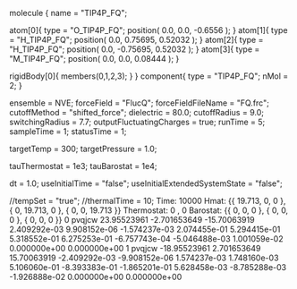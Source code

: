 <OpenMD version=1>
  <MetaData>

molecule {
  name = "TIP4P_FQ";

  atom[0]{
    type = "O_TIP4P_FQ";
    position( 0.0, 0.0, -0.6556 );
  }
  atom[1]{
    type = "H_TIP4P_FQ";
    position( 0.0, 0.75695, 0.52032 );
  }
  atom[2]{
    type = "H_TIP4P_FQ";
    position( 0.0, -0.75695, 0.52032 );
  }
  atom[3]{
    type = "M_TIP4P_FQ";
    position( 0.0, 0.0, 0.08444 );
  }

  rigidBody[0]{
    members(0,1,2,3);
  }
}
component{
  type = "TIP4P_FQ";
  nMol = 2;
}


ensemble = NVE;
forceField = "FlucQ";
forceFieldFileName = "FQ.frc";
cutoffMethod = "shifted_force";
dielectric = 80.0;
cutoffRadius = 9.0;
switchingRadius = 7.7;
outputFluctuatingCharges = true;
runTime = 5;
sampleTime = 1;
statusTime = 1;

targetTemp = 300;
targetPressure = 1.0;

tauThermostat = 1e3;
tauBarostat = 1e4;

dt = 1.0;
useInitialTime = "false";
useInitialExtendedSystemState = "false";

//tempSet = "true";
//thermalTime = 10;
  </MetaData>
  <Snapshot>
    <FrameData>
        Time: 10000
        Hmat: {{ 19.713, 0, 0 }, { 0, 19.713, 0 }, { 0, 0, 19.713 }}
  Thermostat: 0 , 0
    Barostat: {{ 0, 0, 0 }, { 0, 0, 0 }, { 0, 0, 0 }}
    </FrameData>
    <StuntDoubles>
         0  pvqjcw        23.95523961       -2.701653649       -15.70063919  2.409292e-03  9.908152e-06 -1.574237e-03  2.074455e-01  5.294415e-01  5.318552e-01  6.275253e-01 -6.757743e-04 -5.046488e-03  1.001059e-02  0.000000e+00   0.000000e+00 
         1  pvqjcw       -18.95523961        2.701653649        15.70063919 -2.409292e-03 -9.908152e-06  1.574237e-03  1.748160e-03  5.106060e-01 -8.393383e-01 -1.865201e-01  5.628458e-03 -8.785288e-03 -1.926888e-02  0.000000e+00   0.000000e+00 
    </StuntDoubles>
  </Snapshot>
</OpenMD>
